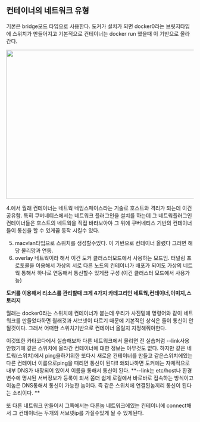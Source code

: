 ## 컨테이너의 네트워크 유형

기본은 bridge모드 타입으로 사용한다. 도커가 설치가 되면 docker0라는 브릿지타입에 스위치가 만들어지고 기본적으로 컨테이너는 docker run 했을때 이 기반으로 올라간다.


<img src="https://user-images.githubusercontent.com/67897827/155008542-a56de419-00e8-4d7b-8901-3c505137cdaa.PNG" width="800" height="400">

4.에서 월래 컨테이너는 네트웍 네임스페이스라는 기술로 호스트와 격리가 되는데 이건 공유함.
특히 쿠버네티스에서는 네트워크 플러그인을 설치를 하는데 그 네트웍플러그인 컨테이너들은 
호스트의 네트웍을 직접 바라보아야 그 위에 쿠버네티스 기반의 컨테이너들이 통신을 할 수 있게끔 동작 시킬수 있다.

5. macvlan타입으로 스위치를 생성할수있다. 이 기반으로 컨테이너 올렸다 그러면 해당 물리망과 연동.
6. overlay 네트웍이라 해서 이건 도커 클러스터모드에서 사용하는 모드임. 터널링 프로토콜을 이용해서 가상의 서로 다른 노드의 컨테이너가 배포가 되어도 가상의 네트웍 통해서
하나로 연동해서 통신할수 있게끔 구성 (이건 클러스터 모드에서 사용가능)

**도커를 이용해서 리소스를 관리할때 크게 4가지 카테고리인 네트웍,컨테이너,이미지,스토리지**

월래는 docker0라는 스위치에 컨테이너가 붙는데 우리가 사진밑에 명령어와 같이 네트워크를 만들었다하면 월래것과 서브넷이 다르기 때문에 기본적인 상식은
둘이 통신이 안될것이다. 그래서 어떠한 스위치기반으로 컨테이너 올릴지 지정해줘야한다.

이것또한 카타코다에서 실습해보자
다른 네트워크에서 올리면 전 실습처럼 --link사용 안했기에 같은 스위치에 올라간 컨테이너에 대한 정보는 아무것도 없다.
하지만 같은 네트웍(스위치)에서 ping을하기위한 또다시 새로운 컨테이너를 만들고 같은스위치에있는 다른 컨테이너 이름으로ping을 때리면 통신이 된다!!
왜되냐하면 도커에는 자체적으로 내부 DNS가 내장되어 있어서 이름을 통해서 통신이 된다.
**--link는 etc/host나 환경변수에 명시된 서버정보가 등록이 되서 쫌더 쉽게 로컬에서 바로바로 접속하는 방식이고 이놈은 DNS통해서 통신이 가능한 놈이다.
즉 같은 스위치에 연결된놈끼리 통신이 된다는 소리이다. **

또 다른 네트워크 만들어서 그쪽에서는 다른놈 네트워크에있는 컨테이너에 connect해서 그 컨테이너는 두개의 서브넷ip를 가질수있게 될 수 있게된다.
